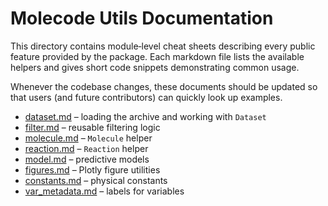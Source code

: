 # Molecode Utils Documentation

This directory contains module‑level cheat sheets describing every public feature provided by the package. Each markdown file lists the available helpers and gives short code snippets demonstrating common usage.

Whenever the codebase changes, these documents should be updated so that users (and future contributors) can quickly look up examples.

- [dataset.md](dataset.md) – loading the archive and working with `Dataset`
- [filter.md](filter.md) – reusable filtering logic
- [molecule.md](molecule.md) – `Molecule` helper
- [reaction.md](reaction.md) – `Reaction` helper
- [model.md](model.md) – predictive models
- [figures.md](figures.md) – Plotly figure utilities
- [constants.md](constants.md) – physical constants
- [var_metadata.md](var_metadata.md) – labels for variables

